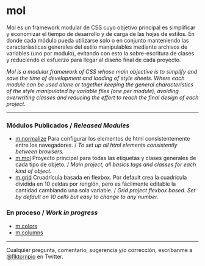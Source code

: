 # mol

 Mol es un framework modular de CSS cuyo objetivo principal es simplificar y economizar el tiempo de desarrollo y de carga de las hojas de estilos. En donde cada módulo pueda utilizarse solo o en conjunto manteniendo las caracteríasticas generales del estilo manipulables mediante archivos de variables (uno por modulo), evitando con esto la sobre-escritura de clases y reduciendo el esfuerzo para llegar al diseño final de cada proyecto.

 *Mol is a modular framework of CSS whose main objective is to simplify and save the time of development and loading of style sheets. Where each module can be used alone or together keeping the general characteristics of the style manipulated by variable files (one per module), avoiding overwriting classes and reducing the effort to reach the final design of each project.*

-----------

### Módulos Publicados / *Released Modules*
- [m.normalize](https://github.com/flkt-crnpio/m.normalize) Para configurar los elementos de html consistentemente entre los navegadores. / *To set up all html elements consistently between browsers.*
- [m.mol](https://github.com/flkt-crnpio/m.mol) Proyecto principal para todas las etiquetas y clases generales de cada tipo de objeto. / *Main project, all basics tags and classes for each kind of object.*
- [m.grid](https://github.com/flkt-crnpio/m.grid) Cruadrícula basada en flexbox. Por default crea la cuadrícula dividida en 10 celdas por renglón, pero es fácilmente editable la cantidad cambiando una sola variable. / *Grid project flexbox based. Set by default on 10 cells but easy to change to any number.*

### En proceso / *Work in progress*
- [m.colors](https://github.com/flkt-crnpio/m.colors)
- [m.columns](https://github.com/flkt-crnpio/m.columns)

-----------

Cualquier pregunta, comentario, sugerencia y/o corrección, escríbanme a [@flktcrnpio](https://twitter.com/flktcrnpio) en Twitter.
